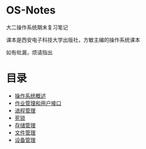 # OS-Notes
大二操作系统期末复习笔记

课本是西安电子科技大学出版社，方敏主编的操作系统课本

如有纰漏，烦请指出

# 目录
- [操作系统概述]
- [作业管理和用户接口]
- [进程管理]
- [死锁]
- [存储管理]
- [文件管理]
- [设备管理]

[操作系统概述]: ./操作系统概述.md
[作业管理和用户接口]: ./作业管理和用户接口.md
[进程管理]: ./进程管理.md
[死锁]: ./死锁.md
[存储管理]: ./存储管理.md
[文件管理]: ./文件管理.md
[设备管理]: ./设备管理.md